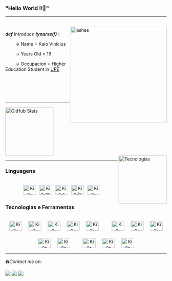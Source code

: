 ### "Hello World !!👺"

<hr>

<br>

<picture>
  <img align="right" width="300" heigth="250" src="https://github.com/ok-kioo/ok-kioo/assets/140987677/d4408016-184c-4f00-a4af-32c3735b56d1" alt="ashes">
</picture>

***def*** *Introduce* ***(yourself)*** :

⠀⠀⠀→ Name = Kaio Vinícius

⠀⠀⠀→ Years Old = 19

⠀⠀⠀→ Occupacion = Higher Education Student in [UPE](https://www.upe.br)

<br><br><br><br>

<hr>

<picture>
  <source
    srcset="https://github-readme-stats.vercel.app/api?username=ok-kioo&show_icons=true&theme=radical"
    media="(prefers-color-scheme: dark)"
  />
  <source
    srcset="https://github-readme-stats.vercel.app/api?username=ok-kioo&show_icons=true"
    media="(prefers-color-scheme: light), (prefers-color-scheme: no-preference)"
  />
  <img 
    alt="GitHub Stats" 
    src="https://github-readme-stats.vercel.app/api?username=ok-kioo&show_icons=true"
    height="150" 
  />
</picture>

<picture>
  <source
    srcset="https://github-readme-stats.vercel.app/api/top-langs/?username=ok-kioo&theme=radical&layout=compact&custom_title=Tecnologias&langs_count=9"
    media="(prefers-color-scheme: dark)"
  />
  <source
    srcset="https://github-readme-stats.vercel.app/api/top-langs/?username=ok-kioo&theme=radical&layout=compact&custom_title=Tecnologias&langs_count=9"
    media="(prefers-color-scheme: light), (prefers-color-scheme: no-preference)"
  />
  <img 
    alt="Tecnologias"
    align="right"
    height="150" 
    src="https://github-readme-stats.vercel.app/api/top-langs/?username=ok-kioo&theme=radical&layout=compact&custom_title=Tecnologias&langs_count=9"
  />
</picture>


<hr>

### Linguagens
<br>

<div style="display: flex; flex-wrap: wrap; justify-content: center; gap: 10px; text-align: center;">
  <img align="center" alt="Kio-java" height="30" width="40" src="https://cdn.jsdelivr.net/gh/devicons/devicon/icons/java/java-original.svg" />
  <img align="center" alt="Kio-py" height="30" width="40" src="https://cdn.jsdelivr.net/gh/devicons/devicon/icons/python/python-original.svg" />
  <img align="center" alt="Kio-r" height="30" width="40" src="https://cdn.jsdelivr.net/gh/devicons/devicon/icons/r/r-original.svg" />
  <img align="center" alt="Kio-js" height="30" width="40" src="https://cdn.jsdelivr.net/gh/devicons/devicon/icons/javascript/javascript-original.svg" />
  <img align="center" alt="Kio-c++" height="30" width="40" src="https://cdn.jsdelivr.net/gh/devicons/devicon/icons/cplusplus/cplusplus-original.svg" />
</div>

##

### Tecnologias e Ferramentas
<br>

<div style="display: flex; flex-wrap: wrap; justify-content: center; gap: 20px; text-align: center;">
  <img align="center" alt="Kio-spring" height="30" width="40" src="https://cdn.jsdelivr.net/gh/devicons/devicon/icons/spring/spring-original.svg" />
  <img align="center" alt="Kio-icon" height="30" width="40" src="https://img.icons8.com/?size=100&id=38561&format=png&color=000000" />
  <img align="center" alt="Kio-docker" height="30" width="40" src="https://cdn.jsdelivr.net/gh/devicons/devicon/icons/docker/docker-original.svg" />
  <img align="center" alt="Kio-icon" height="30" width="40" src="https://img.icons8.com/?size=100&id=lWL5zqQfa1pO&format=png&color=000000" />
  <img align="center" alt="Kio-icon" height="30" width="40" src="https://img.icons8.com/?size=100&id=33039&format=png&color=000000" />
  <br><br>

  <img align="center" alt="Kio-figma" height="30" width="40" src="https://cdn.jsdelivr.net/gh/devicons/devicon/icons/figma/figma-original.svg" />
  <img align="center" alt="Kio-icon" height="30" width="40" src="https://img.icons8.com/?size=100&id=3sGOUDo9nJ4k&format=png&color=000000" />
  <img align="center" alt="Kio-plotly" height="30" width="40" src="https://cdn.jsdelivr.net/gh/devicons/devicon/icons/plotly/plotly-original.svg" />
  <img align="center" alt="Kio-css" height="30" width="40" src="https://cdn.jsdelivr.net/gh/devicons/devicon/icons/css3/css3-original.svg" />
  <img align="center" alt="Kio-html" height="30" width="40" src="https://cdn.jsdelivr.net/gh/devicons/devicon/icons/html5/html5-original.svg" />
  <br><br>

  <img align="center" alt="Kio-icon" height="30" width="40" src="https://img.icons8.com/?size=100&id=9OGIyU8hrxW5&format=png&color=000000" />
  <img align="center" alt="Kio-icon" height="30" width="40" src="https://img.icons8.com/?size=100&id=61466&format=png&color=000000" />
  <img align="center" alt="Kio-icon" height="30" width="40" src="https://img.icons8.com/?size=100&id=lOqoeP2Zy02f&format=png&color=000000" />
</div>

<hr>

☎️*Contact me on:*
<div>
  <a href="printf.kaiovini@gmail.com" target="_blank"><img src="https://img.shields.io/badge/Gmail-D14836?style=for-the-badge&logo=gmail&logoColor=white" target="_blank"><a/> <a href="https://www.linkedin.com/in/kaio-vinícus-de-lima-viana-20a791297/" target="_blank"><img src="https://img.shields.io/badge/LinkedIn-0077B5?style=for-the-badge&logo=linkedin&logoColor=white" target="_blank"><a/> <a href="https://github.com/ok-kioo" target="_blank"><img src="https://img.shields.io/badge/GitHub-100000?style=for-the-badge&logo=github&logoColor=white" target="_blank"><a/>     
</div>
